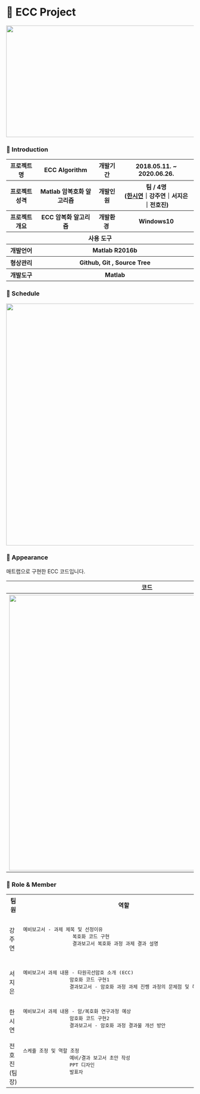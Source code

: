 # :lemon: ECC Project

<center><img src="https://user-images.githubusercontent.com/66079830/90397894-827a5d00-e0d3-11ea-9b71-ffeed0761cbe.png" width="700px" height="300px"></center>
    
### 👋 Introduction
<table>
    <tr>
        <th>프로젝트 명 </th>
        <th>ECC Algorithm</th>
        <th>개발기간</th>
        <th>2018.05.11. ~ 2020.06.26.</th>
    </tr>
    <tr>
        <th>프로젝트 성격</th>
        <th>Matlab 암복호화  알고리즘</th>
        <th>개발인원</th>
        <th>팀 / 4명<br>
            (<a href="https://github.com/ithansiyeon?tab=repositories" target="_blank">한시연</a>｜강주연｜서지은｜전호진)
        </th>
    </tr>
    <tr>
        <th>프로젝트 개요</th>
        <th>ECC 암복화 알고리즘</th>
        <th>개발환경&nbsp;</th>
        <th>Windows10</th>
    </tr>
    <tr>
        <th colspan="5">사용 도구</th>
    </tr>
    <tr>
        <th>개발언어</th>
        <th colspan="3">Matlab R2016b</th>
    </tr>
    <tr>
        <th>형상관리</th>
        <th colspan="3">Github, Git , Source Tree</th>
    </tr>
    <tr>
        <th>개발도구</th>
        <th colspan="3">Matlab</th>
    </tr>
</table>

### :calendar: Schedule
<center><img src="https://user-images.githubusercontent.com/66079830/89960517-36b25880-dc7a-11ea-94f8-bd76d2685ddd.png" width="740px" height="650px"></center>


### 📼 Appearance
매트랩으로 구현한 ECC 코드입니다.

<table>
    <tr>
        <th colspan="4">코드</th>
    </tr>
    <tr>
        <th colspan="4"><img width="740"
                src="https://user-images.githubusercontent.com/66079830/90400057-d89ccf80-e0d6-11ea-9bfd-3a3f596fe6bc.gif">
        </th>
    </tr>
</table>

### 📑 Role & Member
<table>
    <tr>
        <th>팀원</th>
        <th>역할</th>
        <th>공동</th>
    </tr>
    <tr>
        <td>강주연</td>
        <td><pre>예비보고서 - 과제 제목 및 선정이유 
                 복호화 코드 구현
                 결과보고서 복호화 과정 과제 결과 설명
                </pre>
        </td>
        <td class = "colsspan:4"><pre>자료조사
            ECC 알고리즘 학습
            상호 역할 피드백
            예비 결과 보고서 수정</pre>></td>
        </tr>
        <tr>
            <td>서지은</td>
            <td><pre>예비보고서 과제 내용 - 타원곡선암호 소개 (ECC)
                암호화 코드 구현1
                결과보고서 - 암호화 과정 과제 진행 과정의 문제점 및 해결 방법    
            </pre></td>
        </tr>
        <tr>
            <td>한시연</td>
            <td><pre>예비보고서 과제 내용 - 암/복호화 연구과정 예상
                암호화 코드 구현2
                결과보고서 - 암호화 과정 결과물 개선 방안   
            </pre></td>
        </tr>
        <tr>
            <td>전호진<br>(팀장)</td>
            <td><pre>스케쥴 조정 및 역할 조정
                예비/결과 보고서 초안 작성
                PPT 디자인
                발표자 
            </pre></td>
        </tr>
</table>


                                                                                                                                      
